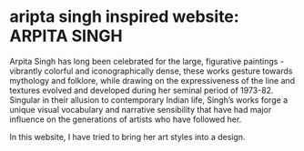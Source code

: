 # aripta singh inspired website: ARPITA SINGH
 Arpita Singh has long been celebrated for the large, figurative paintings - vibrantly colorful and iconographically dense, these works gesture towards mythology and folklore, while drawing on the expressiveness of the line and textures evolved and developed during her seminal period of 1973-82. Singular in their allusion to contemporary Indian life, Singh’s works forge a unique visual vocabulary and narrative sensibility that have had major influence on the generations of artists who have followed her.

In this website, I have tried to bring her art styles into a design.
